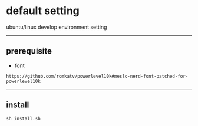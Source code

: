 # default setting

ubuntu/linux develop environment setting

---

##  prerequisite
* font
```
https://github.com/romkatv/powerlevel10k#meslo-nerd-font-patched-for-powerlevel10k
```
___

## install
```shell
sh install.sh
```


